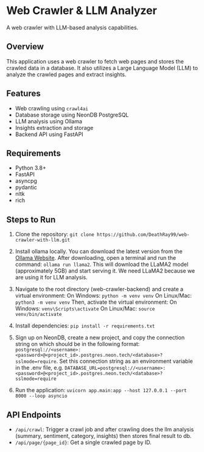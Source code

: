 # Web Crawler & LLM Analyzer

A web crawler with LLM-based analysis capabilities.

## Overview

This application uses a web crawler to fetch web pages and stores the crawled data in a database. It also utilizes a Large Language Model (LLM) to analyze the crawled pages and extract insights.

## Features

* Web crawling using `crawl4ai`
* Database storage using NeonDB PostgreSQL
* LLM analysis using Ollama
* Insights extraction and storage
* Backend API using FastAPI

## Requirements

* Python 3.8+
* FastAPI
* asyncpg
* pydantic
* nltk
* rich

## Steps to Run

1. Clone the repository: `git clone https://github.com/DeathRay99/web-crawler-with-llm.git`

2. Install ollama locally. You can download the latest version from the [Ollama Website](https://ollama.ai/). After downloading, open a terminal and run the command: `ollama run llama2`. This will download the LLaMA2 model (approximately 5GB) and start serving it. We need LLaMA2 because we are using it for LLM analysis.

3. Navigate to the root directory (web-crawler-backend) and create a virtual environment:
   On Windows: `python -m venv venv`
   On Linux/Mac: `python3 -m venv venv`
   Then, activate the virtual environment:
   On Windows: `venv\Scripts\activate`
   On Linux/Mac: `source venv/bin/activate`

4. Install dependencies: `pip install -r requirements.txt`

5. Sign up on NeonDB, create a new project, and copy the connection string on which should be in the following format: `postgresql://<username>:<password>@<project_id>.postgres.neon.tech/<database>?sslmode=require`. Set this connection string as an environment variable in the .env file, e.g. `DATABASE_URL=postgresql://<username>:<password>@<project_id>.postgres.neon.tech/<database>?sslmode=require`

6. Run the application: `uvicorn app.main:app --host 127.0.0.1 --port 8000 --loop asyncio`

## API Endpoints

* `/api/crawl`: Trigger a crawl job and after crawling does the llm analysis (summary, sentiment, category, insights) then stores final result to db.
* `/api/page/{page_id}`: Get a single crawled page by ID.

